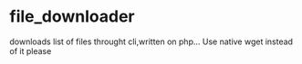 # file_downloader
downloads list of files throught cli,written on php... Use native wget instead of it please
